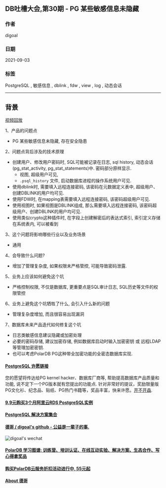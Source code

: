 ## DB吐槽大会,第30期 - PG 某些敏感信息未隐藏    
    
### 作者    
digoal    
    
### 日期    
2021-09-03    
    
### 标签    
PostgreSQL , 敏感信息 , dblink , fdw , view , log , 动态会话      
    
----    
    
## 背景    
[视频回放](https://www.bilibili.com/video/BV1Qf4y1A7zY/)    
    
1、产品的问题点    
- PG 某些敏感信息未隐藏, 存在安全隐患    
    
2、问题点背后涉及的技术原理    
- 创建用户、修改用户密码时, SQL可能被记录在日志, sql history, 动态会话(pg_stat_activity, pg_stat_statements)中. 密码部分原样显示.     
    - 视图, 超级用户可见,     
    - `.psql_history` 文件, 启动数据库进程的操作系统用户可见.     
- 使用dblink时, 需要填入远程连接密码, 该密码在元数据定义表中, 超级用户、创建DBLINK的用户均可见.     
- 使用FDW时, 在mapping表需要填入远程连接密码, 该密码超级用户可见.     
- 使用视图时, 如果视图是DBLINK组成, 那么需要填入远程连接密码, 该密码超级用户、创建DBLINK的用户均可见.
- 使用类似crypto这种插件时, 在字段上创建解密后的表达式索引, 索引定义存储在系统表内, 可以被看到   
    
3、这个问题将影响哪些行业以及业务场景    
- 通用    
    
4、会导致什么问题?    
- 增加了管理复杂度, 如果权限未严格管控, 可能导致密码泄露.     
    
5、业务上应该如何避免这个坑    
- 严格控制权限, 不仅是数据库, 更重要点是SQL审计日志, SQL历史等文件的权限管控    
    
6、业务上避免这个坑牺牲了什么, 会引入什么新的问题    
- 管理复杂度增加, 而且很容易出现漏洞    
    
7、数据库未来产品迭代如何修复这个坑    
- 日志类敏感信息建议隐藏或加密处理   
- 必要的密码存储, 建议加密存储, 例如数据库启动时输入加密密钥 或 远程LDAP等管理加密密钥.
- 也可以考虑PolarDB PG这种带全加密功能的全密态数据库实现.      
       
    
#### [PostgreSQL 许愿链接](https://github.com/digoal/blog/issues/76 "269ac3d1c492e938c0191101c7238216")
您的愿望将传达给PG kernel hacker、数据库厂商等, 帮助提高数据库产品质量和功能, 说不定下一个PG版本就有您提出的功能点. 针对非常好的提议，奖励限量版PG文化衫、纪念品、贴纸、PG热门书籍等，奖品丰富，快来许愿。[开不开森](https://github.com/digoal/blog/issues/76 "269ac3d1c492e938c0191101c7238216").  
  
  
#### [9.9元购买3个月阿里云RDS PostgreSQL实例](https://www.aliyun.com/database/postgresqlactivity "57258f76c37864c6e6d23383d05714ea")
  
  
#### [PostgreSQL 解决方案集合](https://yq.aliyun.com/topic/118 "40cff096e9ed7122c512b35d8561d9c8")
  
  
#### [德哥 / digoal's github - 公益是一辈子的事.](https://github.com/digoal/blog/blob/master/README.md "22709685feb7cab07d30f30387f0a9ae")
  
  
![digoal's wechat](../pic/digoal_weixin.jpg "f7ad92eeba24523fd47a6e1a0e691b59")
  
  
#### [PolarDB 学习图谱: 训练营、培训认证、在线互动实验、解决方案、生态合作、写心得拿奖品](https://www.aliyun.com/database/openpolardb/activity "8642f60e04ed0c814bf9cb9677976bd4")
  
  
#### [购买PolarDB云服务折扣活动进行中, 55元起](https://www.aliyun.com/activity/new/polardb-yunparter?userCode=bsb3t4al "e0495c413bedacabb75ff1e880be465a")
  
  
#### [About 德哥](https://github.com/digoal/blog/blob/master/me/readme.md "a37735981e7704886ffd590565582dd0")
  
